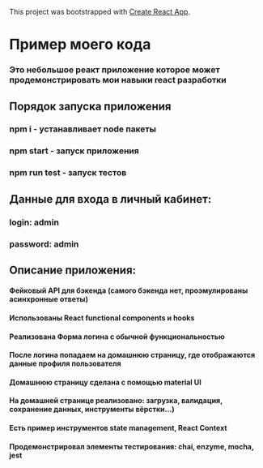 This project was bootstrapped with [Create React App](https://github.com/facebook/create####react####app).

# Пример моего кода

### Это небольшое реакт приложение которое может продемонстрировать мои навыки react разработки

## Порядок запуска приложения

### npm i - устанавливает node пакеты

### npm start - запуск приложения

### npm run test - запуск тестов

## Данные для входа в личный кабинет:

### login: admin
### password: admin

## Описание приложения: 

#### Фейковый API для бэкенда (самого бэкенда нет, проэмулированы асинхронные ответы)
#### Использованы React functional components и hooks
#### Реализована Форма логина с обычной функциональностью
#### После логина попадаем на домашнюю страницу, где отображаются данные профиля пользователя
#### Домашнюю страницу сделана с помощью material UI
#### На домашней странице реализовано: загрузка, валидация, сохранение данных, инструменты вёрстки...)
#### Есть пример инструментов state management, React Context
#### Продемонстрировал элементы тестирования: chai, enzyme, mocha, jest